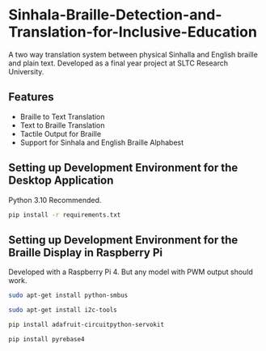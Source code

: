 # Sinhala-Braille-Detection-and-Translation-for-Inclusive-Education

A two way translation system between physical Sinhalla and English braille and plain text. Developed as a final year project at SLTC Research University.

## Features

- Braille to Text Translation
- Text to Braille Translation
- Tactile Output for Braille
- Support for Sinhala and English Braille Alphabest

## Setting up Development Environment for the Desktop Application

Python 3.10 Recommended.

```bash
pip install -r requirements.txt
```

## Setting up Development Environment for the Braille Display in Raspberry Pi

Developed with a Raspberry Pi 4. But any model with PWM output should work.

```bash
sudo apt-get install python-smbus
```

```bash
sudo apt-get install i2c-tools
```

```bash
pip install adafruit-circuitpython-servokit
```

```bash
pip install pyrebase4
```


